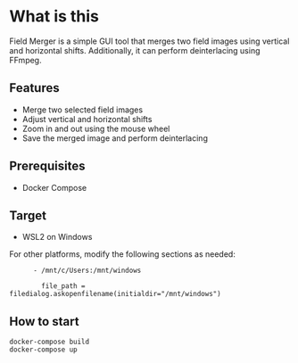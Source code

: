 # What is this

Field Merger is a simple GUI tool that merges two field images using vertical and horizontal shifts. Additionally, it can perform deinterlacing using FFmpeg.

## Features

- Merge two selected field images
- Adjust vertical and horizontal shifts
- Zoom in and out using the mouse wheel
- Save the merged image and perform deinterlacing

## Prerequisites

- Docker Compose

## Target

- WSL2 on Windows

For other platforms, modify the following sections as needed:
```
      - /mnt/c/Users:/mnt/windows
```

```
        file_path = filedialog.askopenfilename(initialdir="/mnt/windows")
```

## How to start
```
docker-compose build
docker-compose up
```
